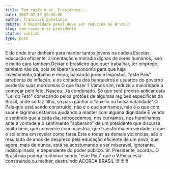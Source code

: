 ```yaml
---
title: Tem razão o sr. Presidente...
date: 2007-02-15 22:00:00
author: francisco.petelinca
debate: A maioridade penal deve ser reduzida no Brasil?
slug: tem-razao-o-sr-presidente
status: publish 
type: post
---
```


E de onde tirar dinheiro para manter tantos jovens na cadeia.Escolas, educação eficiente, alimentação e moradia dignas de seres humanos, isso é muito caro também.Deixar o brasileiro que quer trabalhar, ter emprego, também não dá, pois se liberar a economia para que haja investimento,trabalho e renda, baixando juros e impostos, "este País" arrebenta de inflação, e os coitados dos banqueiros e usuários do governo perderão suas mordomias.O que fazer ? Vamos sim, reduzir a maioridade a começar pelo feto. Nasceu...tá condenado. Só que será preciso aplicar esta "Lei do Feto" começando pelos grotões de algumas regiões especificas do Brasil, onde se faz filho, só para ganhar o "auxilio ou bolsa natalidade".O País que está sendo construido, não é o que sonhamos, não é o que com suor e lágrimas estamos ajudando a manter com alguma dignidade.E vendo e sentindo que a cada dia, retrocedemos, nos curvamos, nos humilhamos ante a vontade e o sentimento "soberano" de um presidente que discursa muito bem, que convence com maestria, que transforma em verdade, o que o sol teima em revelar como farsa.Esta e todas as demais violencias, são o resultado de anos de desprezo pela educação eficiente de um povo, que agora, mais do nunca, está se acostumando a ser miseravel, ignorante, indisciplinado, e dependente do poder público. Sr. Presidente, acorda...O Brasil não poderá continuar sendo "este País" que o V.Excia está construindo,ou melhor, destruindo.ACORDA BRASIL !!!!!!!!!!
